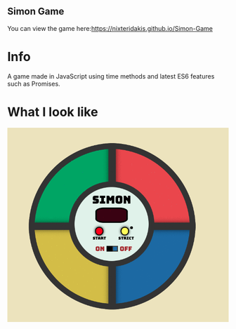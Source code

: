 ## Simon Game

You can view the game here:https://nixteridakis.github.io/Simon-Game

Info
======
A game made in JavaScript using time methods and latest ES6 features such as Promises.

What I look like
======
![](example.gif)
